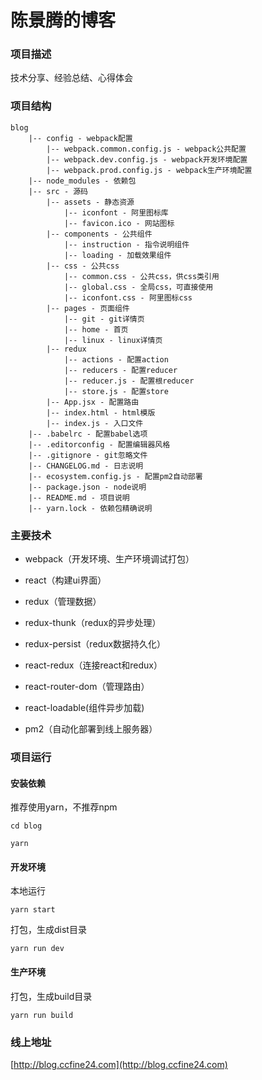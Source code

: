 # 陈景腾的博客

### 项目描述

技术分享、经验总结、心得体会

### 项目结构

```
blog
    |-- config - webpack配置
        |-- webpack.common.config.js - webpack公共配置
        |-- webpack.dev.config.js - webpack开发环境配置
	    |-- webpack.prod.config.js - webpack生产环境配置
    |-- node_modules - 依赖包
    |-- src - 源码
	    |-- assets - 静态资源
		    |-- iconfont - 阿里图标库
		    |-- favicon.ico - 网站图标
	    |-- components - 公共组件
		    |-- instruction - 指令说明组件
		    |-- loading - 加载效果组件
		|-- css - 公共css
            |-- common.css - 公共css，供css类引用
            |-- global.css - 全局css，可直接使用
            |-- iconfont.css - 阿里图标css
		|-- pages - 页面组件
            |-- git - git详情页
            |-- home - 首页
            |-- linux - linux详情页
		|-- redux
            |-- actions - 配置action
            |-- reducers - 配置reducer
            |-- reducer.js - 配置根reducer
            |-- store.js - 配置store
		|-- App.jsx - 配置路由
		|-- index.html - html模版
		|-- index.js - 入口文件
    |-- .babelrc - 配置babel选项
    |-- .editorconfig - 配置编辑器风格
    |-- .gitignore - git忽略文件
    |-- CHANGELOG.md - 日志说明
    |-- ecosystem.config.js - 配置pm2自动部署
    |-- package.json - node说明
    |-- README.md - 项目说明
    |-- yarn.lock - 依赖包精确说明
```

### 主要技术

* webpack（开发环境、生产环境调试打包）

* react（构建ui界面）

* redux（管理数据）

* redux-thunk（redux的异步处理）

* redux-persist（redux数据持久化）

* react-redux（连接react和redux）

* react-router-dom（管理路由）

* react-loadable(组件异步加载)

* pm2（自动化部署到线上服务器）

### 项目运行

#### 安装依赖

推荐使用yarn，不推荐npm

    cd blog

    yarn

#### 开发环境

本地运行

    yarn start

打包，生成dist目录
	
    yarn run dev

#### 生产环境

打包，生成build目录

    yarn run build

### 线上地址

[http://blog.ccfine24.com](http://blog.ccfine24.com)
